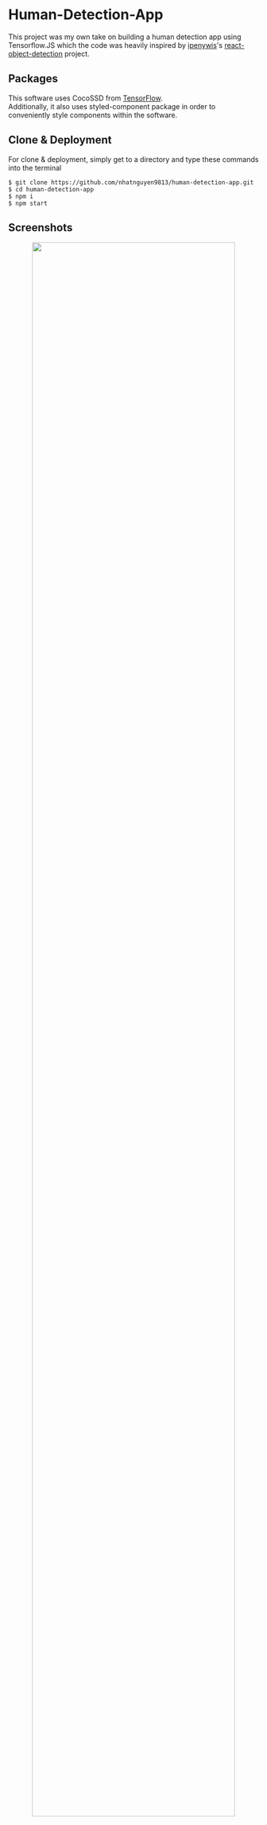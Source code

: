 # Human-Detection-App

This project was my own take on building a human detection app using Tensorflow.JS which the code was heavily inspired by [ipenywis](https://github.com/ipenywis)'s [react-object-detection](https://github.com/ipenywis/react-object-detection) project.

## Packages
This software uses CocoSSD from [TensorFlow](https://github.com/tensorflow/tensorflow).
<br />
Additionally, it also uses styled-component package in order to conveniently style components within the software.

## Clone & Deployment
For clone & deployment, simply get to a directory and type these commands into the terminal
``` Linux
$ git clone https://github.com/nhatnguyen9813/human-detection-app.git
$ cd human-detection-app
$ npm i
$ npm start
```

## Screenshots
<p align="center"><img src="https://i.imgur.com/l2XSRdL.png" width="90%" /></p>
<br />
<p align="center"><img src="https://i.imgur.com/D3p15xr.png" width="90%" /></p>
